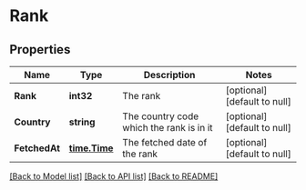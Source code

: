 # Rank

## Properties
Name | Type | Description | Notes
------------ | ------------- | ------------- | -------------
**Rank** | **int32** | The rank | [optional] [default to null]
**Country** | **string** | The country code which the rank is in it | [optional] [default to null]
**FetchedAt** | [**time.Time**](time.Time.md) | The fetched date of the rank | [optional] [default to null]

[[Back to Model list]](../README.md#documentation-for-models) [[Back to API list]](../README.md#documentation-for-api-endpoints) [[Back to README]](../README.md)


